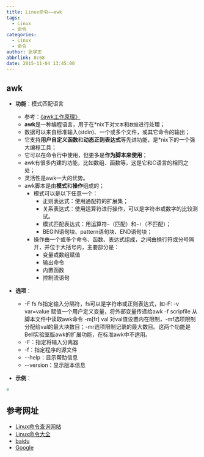 ```yaml
---
title: Linux命令——awk
tags:
  - Linux
  - 命令
categories:
  - Linux
  - 命令
author: 张学志
abbrlink: 8c68
date: 2015-11-04 13:45:00
---
```

> 





## awk
* **功能**：模式匹配语言
	* 参考：[《awk工作原理》](http://man.linuxde.net/awk#awk的工作原理)
	* **awk**是一种编程语言，用于在*nix下对`文本`和`数据`进行处理；
	* 数据可以来自标准输入(stdin)、一个或多个文件，或其它命令的输出；
    <!-- more -->
	* 它支持**用户自定义函数**和**动态正则表达式**等先进功能，是*nix下的一个强大编程工具；
	* 它可以在命令行中使用，但更多是**作为脚本来使用**；
	* awk有很多内建的功能，比如数组、函数等，这是它和C语言的相同之处；
	* 灵活性是awk一大的优势。
	* awk脚本是由**模式**和**操作**组成的；
		* 模式可以是以下任意一个： 
			* 正则表达式：使用通配符的扩展集；
			* 关系表达式：使用运算符进行操作，可以是字符串或数字的比较测试。 
			* 模式匹配表达式：用运算符`~`（匹配）和`~!`（不匹配）；
			* BEGIN语句块、pattern语句块、END语句块；
		* 操作由一个或多个命令、函数、表达式组成，之间由换行符或分号隔开，并位于大括号内，主要部分是：
			*  变量或数组赋值 
			* 输出命令 
			* 内置函数 
			* 控制流语句

* **选项**： 
	* -F fs   fs指定输入分隔符，fs可以是字符串或正则表达式，如-F: -v var=value   赋值一个用户定义变量，将外部变量传递给awk -f scripfile  从脚本文件中读取awk命令 -m[fr] val   对val值设置内在限制，-mf选项限制分配给val的最大块数目；-mr选项限制记录的最大数目。这两个功能是Bell实验室版awk的扩展功能，在标准awk中不适用。
	* -F：指定将输入分离器
	* -f：指定程序的源文件
	* --help：显示帮助信息
	* --version：显示版本信息

* **示例**：
```bash
# 

```


## 参考网址
* [Linux命令查询网站](http://www.lx138.com/)
* [Linux命令大全](http://man.linuxde.net/)
* [baidu](http://baidu.com/)
* [Google](http://google.com.hk)
